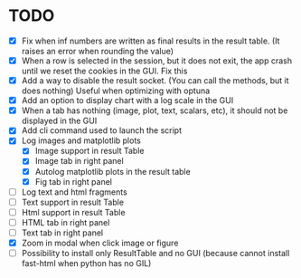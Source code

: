 # TODO
- [X] Fix when inf numbers are written as final results in the result table. (It raises an error when rounding the value)
- [X] When a row is selected in the session, but it does not exit, the app crash until we reset the cookies in the GUI. Fix this
- [X] Add a way to disable the result socket. (You can call the methods, but it does nothing) Useful when optimizing with optuna
- [X] Add an option to display chart with a log scale in the GUI
- [X] When a tab has nothing (image, plot, text, scalars, etc), it should not be displayed in the GUI
- [X] Add cli command used to launch the script
- [X] Log images and matplotlib plots
  - [X] Image support in result Table
  - [X] Image tab in right panel
  - [X] Autolog matplotlib plots in the result table
  - [X] Fig tab in right panel
- [ ] Log text and html fragments
 - [ ] Text support in result Table
 - [ ] Html support in result Table
 - [ ] HTML tab in right panel
 - [ ] Text tab in right panel
- [X] Zoom in modal when click image or figure
- [ ] Possibility to install only ResultTable and no GUI (because cannot install fast-html when python has no GIL)